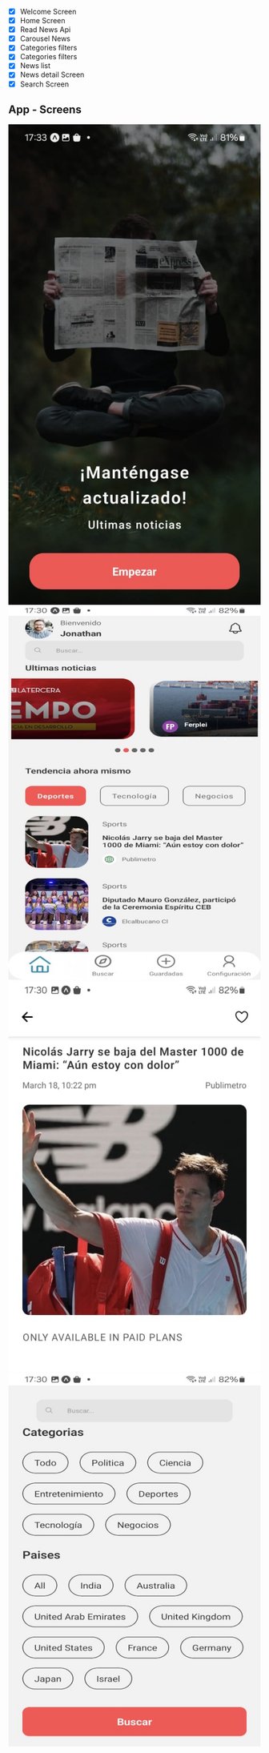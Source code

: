 
- [x] Welcome Screen
- [x] Home Screen
- [x] Read News Api
- [x] Carousel News
- [x] Categories filters
- [x] Categories filters
- [x] News list
- [x] News detail Screen
- [x] Search Screen

## App - Screens
![alt text](https://github.com/jonasoft86/rn-app-news/blob/main/app-images/News1.jpg) 
![alt text](https://github.com/jonasoft86/rn-app-news/blob/main/app-images/News2.jpg) 
![alt text](https://github.com/jonasoft86/rn-app-news/blob/main/app-images/News3.jpg) 
![alt text](https://github.com/jonasoft86/rn-app-news/blob/main/app-images/News4.jpg) 

